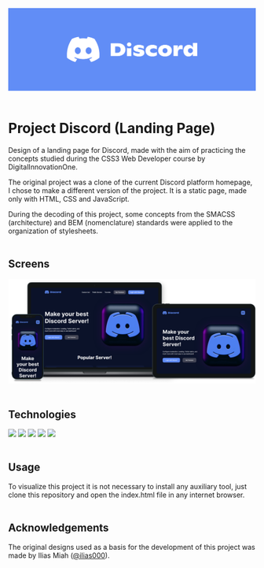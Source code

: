 <div align="center">
  <a href="https://joseferreira-dev.github.io/dio-project-discord/"><img src="banner.jpg"></a>
</div>
<br>

# Project Discord (Landing Page)

Design of a landing page for Discord, made with the aim of practicing the concepts studied during the CSS3 Web Developer course by DigitalInnovationOne.

The original project was a clone of the current Discord platform homepage, I chose to make a different version of the project. It is a static page, made only with HTML, CSS and JavaScript.

During the decoding of this project, some concepts from the SMACSS (architecture) and BEM (nomenclature) standards were applied to the organization of stylesheets.
<br>
<br>

## Screens

<div align="center">
  <a href="https://joseferreira-dev.github.io/dio-project-discord/"><img src="screens.png"></a>
</div>
<br>

## Technologies

<div align="left">
  <img height="50rem" src="https://cdn.jsdelivr.net/gh/devicons/devicon/icons/html5/html5-plain.svg" />
  <img height="50rem" src="https://cdn.jsdelivr.net/gh/devicons/devicon/icons/css3/css3-plain.svg" />
  <img height="50rem" src="https://cdn.jsdelivr.net/gh/devicons/devicon/icons/javascript/javascript-original.svg" />
  <img height="50rem" src="https://cdn.jsdelivr.net/gh/devicons/devicon/icons/figma/figma-original.svg" />
  <img height="50rem" src="https://cdn.jsdelivr.net/gh/devicons/devicon/icons/vscode/vscode-original.svg" />
</div>
<br>

## Usage

To visualize this project it is not necessary to install any auxiliary tool, just clone this repository and open the index.html file in any internet browser.
<br>
<br>

## Acknowledgements

The original designs used as a basis for the development of this project was made by Ilias Miah (<a href="https://dribbble.com/ilias000">@ilias000</a>).
